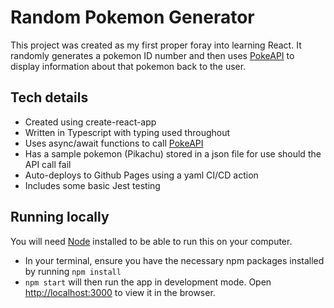 # Random Pokemon Generator

This project was created as my first proper foray into learning React. It randomly generates a pokemon ID number and then uses [PokeAPI](https://pokeapi.co/) to display information about that pokemon back to the user.

## Tech details

- Created using create-react-app
- Written in Typescript with typing used throughout
- Uses async/await functions to call [PokeAPI](https://pokeapi.co/)
- Has a sample pokemon (Pikachu) stored in a json file for use should the API call fail
- Auto-deploys to Github Pages using a yaml CI/CD action
- Includes some basic Jest testing

## Running locally

You will need [Node](https://nodejs.org/en) installed to be able to run this on your computer.

- In your terminal, ensure you have the necessary npm packages installed by running `npm install`
- `npm start` will then run the app in development mode. Open [http://localhost:3000](http://localhost:3000) to view it in the browser.

